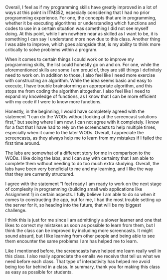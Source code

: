 Overall, I feel as if my programming skills have greatly improved in a lot of ways at this point in ITM352, especially considering that I had no prior programming experience. For one, the concepts that are in programming, whether it be executing algorithms or understanding which functions and codes to use in a certain situation was something I did not see myself doing. At this point, while I am nowhere near as skilled as I want to be, it is something I can say I understand more now due to this class. Another thing I was able to improve, which goes alongside that, is my ability to think more critically to solve problems within a program.

When it comes to certain things I could work on to improve my programming skills, the list could honestly go on and on. For one, while the aforementioned skills are some I am proud of, they are still things I definitely need to work on. In addition to those, I also feel like I need more exercise with constructing an algorithm. While the idea seems basic and easy to execute, I have trouble brainstorming an appropriate algorithm, and this stops me from coding the algorithm altogether. I also feel like I need to expand my knowledge of functions, as I know that I can be more efficient with my code if I were to know more functions.

Honestly, in the beginning, I would have completely agreed with the statement “I can do the WODs without looking at the screencast solutions first,” but seeing where I am now, I can not agree with it completely. I know for a fact that I have had to rely on the screencasts to help multiple times, especially when it came to the later WODs. Overall, I appreciate the screencasts, as they always help me to learn from my mistakes if I failed the first time around.

The labs are somewhat of a different story for me in comparison to the WODs. I like doing the labs, and I can say with certainty that I am able to complete them without needing to do too much extra studying. Overall, the labs have been very beneficial to me and my learning, and I like the way that they are currently structured.

I agree with the statement “I feel ready I am ready to work on the next stage of complexity in programming (building small web applications like Assignment 1) in certain aspects. I fully believe I am able to do so when it comes to constructing the app, but for me, I had the most trouble setting up the server for it, so heading into the future, that will be my biggest challenge.

I think this is just for me since I am admittingly a slower learner and one that likes to correct my mistakes as soon as possible to learn from them, but I think the class can be improved by including more screencasts. It might sound absurd, but I like learning from other people and being able to see them encounter the same problems I am has helped me to learn.

Like I mentioned before, the screencasts have helped me learn really well in this class. I also really appreciate the emails we receive that tell us what we need before each class. That type of interactivity has helped me avoid being too far behind in a class. In summary, thank you for making this class as easy as possible for students.
